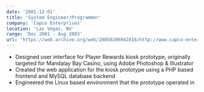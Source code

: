 ```yaml
---
date: '2001-12-01'
title: 'System Engineer/Programmer'
company: 'Capco Enterprises'
location: 'Las Vegas, NV'
range: 'Dec 2001 - Aug 2003'
url: 'https://web.archive.org/web/20050206042816/http://www.capco-enterprises.com/'
---
```


- Designed user interface for Player Rewards kiosk prototype, originally targeted for Mandalay Bay Casino, using Adobe Photoshop & Illustrator
- Created the web application for the kiosk prototype using a PHP based frontend and MySQL database backend
- Engineered the Linux based environment that the prototype operated in

